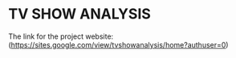 # TV SHOW ANALYSIS
The link for the project website: (https://sites.google.com/view/tvshowanalysis/home?authuser=0)
